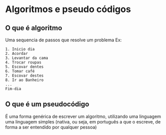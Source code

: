 # Algoritmos e pseudo códigos

## O que é algoritmo
 Uma sequencia de passos que resolve um problema
 Ex: 
 ~~~ 
 1. Inicio dia
 2. Acordar
 3. Levantar da cama
 4. Trocar roupas
 5. Escovar dentes
 6. Tomar café
 7. Escovar destes
 8. Ir ao Banheiro
 ...
 Fim-dia
 ~~~

 ## O que é um pseudocódigo
 É uma forma genérica de escrever um algoritmo, utilizando uma
 linguagem uma linguagem simples (nativa, ou seja, em português
 a que o escreve, de forma a ser entendido por qualquer pessoa)
 
